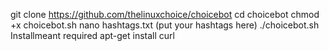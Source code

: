 
git clone https://github.com/thelinuxchoice/choicebot
cd choicebot
chmod +x choicebot.sh
nano hashtags.txt (put your hashtags here)
./choicebot.sh
Installmeant required
apt-get install curl

